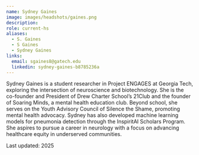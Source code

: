 ```yaml
---
name: Sydney Gaines
image: images/headshots/gaines.png
description: 
role: current-hs
aliases:
  - S. Gaines
  - S Gaines
  - Sydney Gaines
links:
  email: sgaines8@gatech.edu
  linkedin: sydney-gaines-b8785236a
---
```


Sydney Gaines is a student researcher in Project ENGAGES at Georgia Tech, exploring the intersection of neuroscience and biotechnology. She is the co-founder and President of Drew Charter School’s 21Club and the founder of Soaring Minds, a mental health education club. Beyond school, she serves on the Youth Advisory Council of Silence the Shame, promoting mental health advocacy. Sydney has also developed machine learning models for pneumonia detection through the InspiritAI Scholars Program. She aspires to pursue a career in neurology with a focus on advancing healthcare equity in underserved communities.

Last updated: 2025

